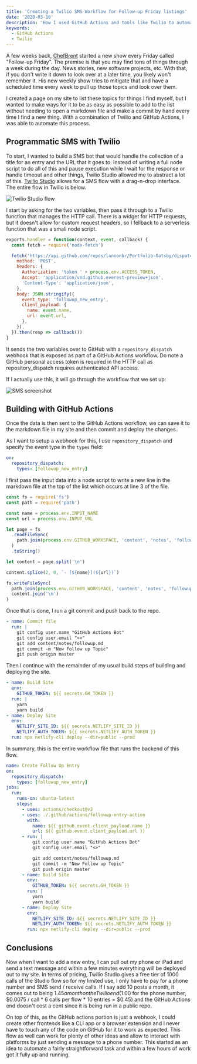 ```yaml
---
title: 'Creating a Twilio SMS Workflow for Follow-up Friday listings'
date: '2020-03-10'
description: 'How I used GitHub Actions and tools like Twilio to automate the process of adding items to a follow-up list'
keywords:
  - GitHub Actions
  - Twilio
---
```


A few weeks back, [ChefBrent](https://twitch.tv/chefbrent) started a new show every Friday called "Follow-up Friday". The premise is that you may find tons of things through a week during the day. News stories, new software projects, etc. With that, if you don't write it down to look over at a later time, you likely won't remember it. His new weekly show tries to mitigate that and have a scheduled time every week to pull up those topics and look over them.

I created a page on my site to list these topics for things I find myself, but I wanted to make ways for it to be as easy as possible to add to the list without needing to open a markdown file and make a commit by hand every time I find a new thing. With a combination of Twilio and GitHub Actions, I was able to automate this process.

## Programmatic SMS with Twilio

To start, I wanted to build a SMS bot that would handle the collection of a title for an entry and the URL that it goes to. Instead of writing a full node script to do all of this and pause execution while I wait for the response or handle timeout and other things, Twilio Studio allowed me to abstract a lot of this. [Twilio Studio](https://www.twilio.com/studio) allows for a SMS flow with a drag-n-drop interface. The entire flow in Twilio is below.

![Twilio Studio flow](./twilio-studio-flow.png)

I start by asking for the two variables, then pass it through to a Twilio function that manages the HTTP call. There is a widget for HTTP requests, but it doesn't allow for custom request headers, so I fellback to a serverless function that was a small node script.

```js title=function.js
exports.handler = function(context, event, callback) {
  const fetch = require('node-fetch')

  fetch('https://api.github.com/repos/lannonbr/Portfolio-Gatsby/dispatches', {
    method: 'POST',
    headers: {
      Authorization: 'token ' + process.env.ACCESS_TOKEN,
      Accept: 'application/vnd.github.everest-preview+json',
      'Content-Type': 'application/json',
    },
    body: JSON.stringify({
      event_type: 'followup_new_entry',
      client_payload: {
        name: event.name,
        url: event.url,
      },
    }),
  }).then(resp => callback())
}
```

It sends the two variables over to GitHub with a `repository_dispatch` webhook that is exposed as part of a GitHub Actions workflow. Do note a GitHub personal access token is required in the HTTP call as repository_dispatch requires authenticated API access.

If I actually use this, it will go through the workflow that we set up:

![SMS screenshot](./sms.jpg)

## Building with GitHub Actions

Once the data is then sent to the GitHub Actions workflow, we can save it to the markdown file in my site and then commit and deploy the changes.

As I want to setup a webhook for this, I use `repository_dispatch` and specify the event type in the `types` field:

```yaml
on:
  repository_dispatch:
    types: [followup_new_entry]
```

I first pass the input data into a node script to write a new line in the markdown file at the top of the list which occurs at line 3 of the file.

```js title=followup-entry-action/index.js
const fs = require('fs')
const path = require('path')

const name = process.env.INPUT_NAME
const url = process.env.INPUT_URL

let page = fs
  .readFileSync(
    path.join(process.env.GITHUB_WORKSPACE, 'content', 'notes', 'followup.md')
  )
  .toString()

let content = page.split('\n')

content.splice(2, 0, `- [${name}](${url})`)

fs.writeFileSync(
  path.join(process.env.GITHUB_WORKSPACE, 'content', 'notes', 'followup.md'),
  content.join('\n')
)
```

Once that is done, I run a git commit and push back to the repo.

```yaml
- name: Commit file
  run: |
    git config user.name "GitHub Actions Bot"
    git config user.email "<>"
    git add content/notes/followup.md
    git commit -m "New Follow up Topic"
    git push origin master
```

Then I continue with the remainder of my usual build steps of building and deploying the site.

```yaml
- name: Build Site
  env:
    GITHUB_TOKEN: ${{ secrets.GH_TOKEN }}
  run: |
    yarn
    yarn build
- name: Deploy Site
  env:
    NETLIFY_SITE_ID: ${{ secrets.NETLIFY_SITE_ID }}
    NETLIFY_AUTH_TOKEN: ${{ secrets.NETLIFY_AUTH_TOKEN }}
  run: npx netlify-cli deploy --dir=public --prod
```

In summary, this is the entire workflow file that runs the backend of this flow.

```yaml title=followup-entry.yml
name: Create Follow Up Entry
on:
  repository_dispatch:
    types: [followup_new_entry]
jobs:
  run:
    runs-on: ubuntu-latest
    steps:
      - uses: actions/checkout@v2
      - uses: ./.github/actions/followup-entry-action
        with:
          name: ${{ github.event.client_payload.name }}
          url: ${{ github.event.client_payload.url }}
      - run: |
          git config user.name "GitHub Actions Bot"
          git config user.email "<>"

          git add content/notes/followup.md
          git commit -m "New Follow up Topic"
          git push origin master
      - name: Build Site
        env:
          GITHUB_TOKEN: ${{ secrets.GH_TOKEN }}
        run: |
          yarn
          yarn build
      - name: Deploy Site
        env:
          NETLIFY_SITE_ID: ${{ secrets.NETLIFY_SITE_ID }}
          NETLIFY_AUTH_TOKEN: ${{ secrets.NETLIFY_AUTH_TOKEN }}
        run: npx netlify-cli deploy --dir=public --prod
```

## Conclusions

Now when I want to add a new entry, I can pull out my phone or iPad and send a text message and within a few minutes everything will be deployed out to my site. In terms of pricing, Twilio Studio gives a free tier of 1000 calls of the Studio flow so for my limited use, I only have to pay for a phone number and SMS send / receive calls. If I say add 10 posts a month, it comes out to being $1.45 a month on the Twilio end ($1.00 for the phone number, $0.0075 / call \* 6 calls per flow \* 10 entries = $0.45) and the GitHub Actions end doesn't cost a cent since it is being run in a public repo.

On top of this, as the GitHub actions portion is just a webhook, I could create other frontends like a CLI app or a browser extension and I never have to touch any of the code on GitHub for it to work as expected. This flow as well can work for plenty of other ideas and allow to interact with platforms by just sending a message to a phone number. This started as an idea to automate a fairly straightforward task and within a few hours of work got it fully up and running.
